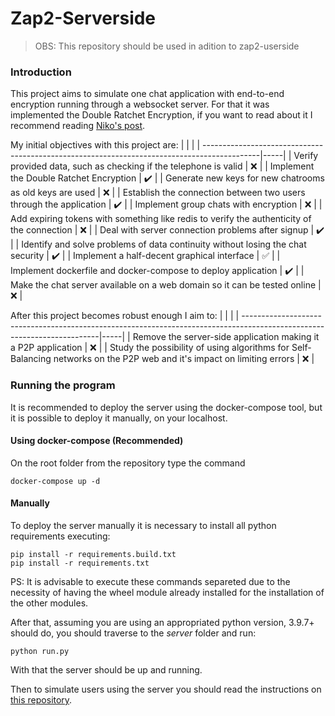 # Zap2-Serverside

> OBS: This repository should be used in adition to zap2-userside

### Introduction

This project aims to simulate one chat application with end-to-end encryption running through a websocket server. For that it was implemented the Double Ratchet Encryption, if you want to read about it I recommend reading [Niko's post](https://nfil.dev/coding/encryption/python/double-ratchet-example/).

My initial objectives with this project are:
  |                                                                                             |     |
  | --------------------------------------------------------------------------------------------|-----| 
  | Verify provided data, such as checking if the telephone is valid                            | :x: |
  | Implement the Double Ratchet Encryption                                                     | :heavy_check_mark: |
  | Generate new keys for new chatrooms as old keys are used                                    | :x: |
  | Establish the connection between two users through the application                          | :heavy_check_mark: |
  | Implement group chats with encryption                                                       | :x: |
  | Add expiring tokens with something like redis to verify the authenticity of the connection  | :x: |
  | Deal with server connection problems after signup                                           | :heavy_check_mark: |
  | Identify and solve problems of data continuity without losing the chat security             | :heavy_check_mark: |
  | Implement a half-decent graphical interface                                                 | :white_check_mark: |
  | Implement dockerfile and docker-compose to deploy application                               | :heavy_check_mark: |
  | Make the chat server available on a web domain so it can be tested online                   | :x: |


After this project becomes robust enough I aim to:
  |                                                                                                                         |     |
  | ------------------------------------------------------------------------------------------------------------------------|-----| 
  | Remove the server-side application making it a P2P application                                                          | :x: |
  | Study the possibility of using algorithms for Self-Balancing networks on the P2P web and it's impact on limiting errors | :x: |

### Running the program
It is recommended to deploy the server using the docker-compose tool, but it is possible to deploy it manually, on your localhost. 

#### Using docker-compose (Recommended)
On the root folder from the repository type the command  
```
docker-compose up -d
```

#### Manually
To deploy the server manually it is necessary to install all python requirements executing:
```
pip install -r requirements.build.txt
pip install -r requirements.txt
```
PS: It is advisable to execute these commands separeted due to the necessity of having the wheel module already installed for the installation of the other modules.  

After that, assuming you are using an appropriated python version, 3.9.7+ should do, you should traverse to the <i>server</i> folder and run:
```
python run.py
```
With that the server should be up and running.

Then to simulate users using the server you should read the instructions on [this repository](https://github.com/caiocaldeira3/zap2-userside).





